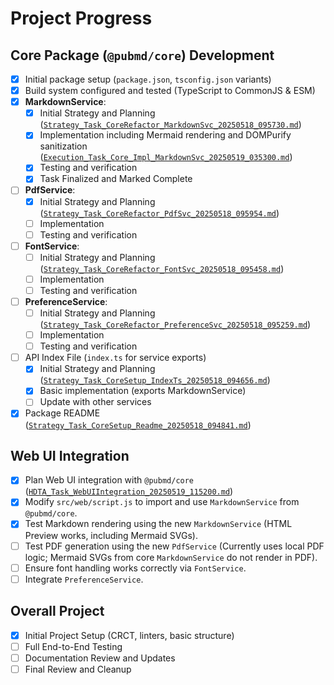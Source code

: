 # Project Progress

## Core Package (`@pubmd/core`) Development
- [x] Initial package setup (`package.json`, `tsconfig.json` variants)
- [x] Build system configured and tested (TypeScript to CommonJS & ESM)
- [x] **MarkdownService**:
    - [x] Initial Strategy and Planning ([`Strategy_Task_CoreRefactor_MarkdownSvc_20250518_095730.md`](../tasks/Strategy_Task_CoreRefactor_MarkdownSvc_20250518_095730.md))
    - [x] Implementation including Mermaid rendering and DOMPurify sanitization ([`Execution_Task_Core_Impl_MarkdownSvc_20250519_035300.md`](../tasks/Execution_Task_Core_Impl_MarkdownSvc_20250519_035300.md))
    - [x] Testing and verification
    - [x] Task Finalized and Marked Complete
- [ ] **PdfService**:
    - [x] Initial Strategy and Planning ([`Strategy_Task_CoreRefactor_PdfSvc_20250518_095954.md`](../tasks/Strategy_Task_CoreRefactor_PdfSvc_20250518_095954.md))
    - [ ] Implementation
    - [ ] Testing and verification
- [ ] **FontService**:
    - [ ] Initial Strategy and Planning ([`Strategy_Task_CoreRefactor_FontSvc_20250518_095458.md`](../tasks/Strategy_Task_CoreRefactor_FontSvc_20250518_095458.md))
    - [ ] Implementation
    - [ ] Testing and verification
- [ ] **PreferenceService**:
    - [ ] Initial Strategy and Planning ([`Strategy_Task_CoreRefactor_PreferenceSvc_20250518_095259.md`](../tasks/Strategy_Task_CoreRefactor_PreferenceSvc_20250518_095259.md))
    - [ ] Implementation
    - [ ] Testing and verification
- [ ] API Index File (`index.ts` for service exports)
    - [x] Initial Strategy and Planning ([`Strategy_Task_CoreSetup_IndexTs_20250518_094656.md`](../tasks/Strategy_Task_CoreSetup_IndexTs_20250518_094656.md))
    - [x] Basic implementation (exports MarkdownService)
    - [ ] Update with other services
- [x] Package README ([`Strategy_Task_CoreSetup_Readme_20250518_094841.md`](../tasks/Strategy_Task_CoreSetup_Readme_20250518_094841.md))

## Web UI Integration
- [x] Plan Web UI integration with `@pubmd/core` ([`HDTA_Task_WebUIIntegration_20250519_115200.md`](../tasks/HDTA_Task_WebUIIntegration_20250519_115200.md))
- [x] Modify `src/web/script.js` to import and use `MarkdownService` from `@pubmd/core`.
- [x] Test Markdown rendering using the new `MarkdownService` (HTML Preview works, including Mermaid SVGs).
- [ ] Test PDF generation using the new `PdfService` (Currently uses local PDF logic; Mermaid SVGs from core `MarkdownService` do not render in PDF).
- [ ] Ensure font handling works correctly via `FontService`.
- [ ] Integrate `PreferenceService`.

## Overall Project
- [x] Initial Project Setup (CRCT, linters, basic structure)
- [ ] Full End-to-End Testing
- [ ] Documentation Review and Updates
- [ ] Final Review and Cleanup